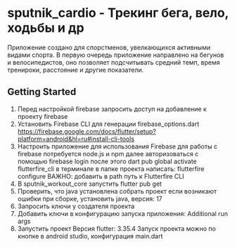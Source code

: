 # sputnik_cardio - Трекинг бега, вело, ходьбы и др

Приложение создано для спорстменов, увелкающихся активными видами спорта. В первую очередь
приложение направлено на бегунов и велосипедистов, оно позволяет подсчитывать
средний темп, время тренироки, расстояние и другие показатели.

## Getting Started
1. Перед настройкой firebase запросить доступ на добавление к проекту firebase
2. Установить Firebase CLI для генерации firebase_options.dart
   https://firebase.google.com/docs/flutter/setup?platform=android&hl=ru#install-cli-tools
3. Настроить приложение для использования Firebase
для работы с firebase потребуется node.js и npm
далее авторизоваться с помощью firebase login
после этого dart pub global activate flutterfire_cli
в терминале в папке проекта написать: flutterfire configure
ВАЖНО: добавить в path путь к Flutterfire CLI
4. В sputnik_workout_core запустить flutter pub get
5. Проверить, что java установлена
собрать проект
если возникают ошибки при сборке, установить java, версия: 17
6. Запросить ключи у создателя проекта
7. Добавить ключи в конфигурацию запуска приложения: Additional run args
8. Запустить проект
Версия flutter:  3.35.4
Запуск проекта можно по кнопке в android studio, конфигурация main.dart



